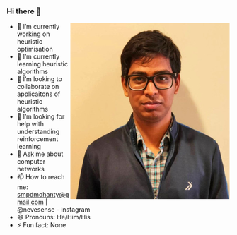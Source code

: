 ### Hi there 👋

<span><img src="https://raw.githubusercontent.com/NeveIsa/neveisa/master/sampad.jpg" align='right'></img></span>
- 🔭 I’m currently working on heuristic optimisation
- 🌱 I’m currently learning heuristic algorithms
- 👯 I’m looking to collaborate on applicaitons of heuristic algorithms
- 🤔 I’m looking for help with understanding reinforcement learning
- 💬 Ask me about computer networks
- 📫 How to reach me: smpdmohanty@gmail.com | @nevesense - instagram
- 😄 Pronouns: He/Him/His
- ⚡ Fun fact: None

<!--
**NeveIsa/neveisa** is a ✨ _special_ ✨ repository because its `README.md` (this file) appears on your GitHub profile.

Here are some ideas to get you started:

- 🔭 I’m currently working on ...
- 🌱 I’m currently learning ...
- 👯 I’m looking to collaborate on ...
- 🤔 I’m looking for help with ...
- 💬 Ask me about ...
- 📫 How to reach me: ...
- 😄 Pronouns: ...
- ⚡ Fun fact: ...
-->
